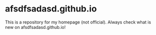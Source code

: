# afsdfsadasd.github.io
This is a repository for my homepage (not official).
Always check what is new on afsdfsadasd.github.io!
